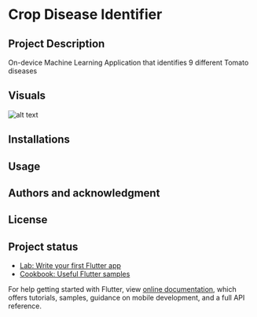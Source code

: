# Crop Disease Identifier

## Project Description
On-device Machine Learning Application that identifies 9 different Tomato diseases

## Visuals
![alt text](https://github.com/[username]/[reponame]/blob/[branch]/image.jpg?raw=true)


## Installations
## Usage
## Authors and acknowledgment
## License
## Project status


- [Lab: Write your first Flutter app](https://flutter.dev/docs/get-started/codelab)
- [Cookbook: Useful Flutter samples](https://flutter.dev/docs/cookbook)

For help getting started with Flutter, view 
[online documentation](https://flutter.dev/docs), which offers tutorials,
samples, guidance on mobile development, and a full API reference.
